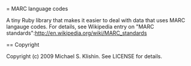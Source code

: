 = MARC language codes

A tiny Ruby library that makes it easier to deal with data that uses MARC langauge
codes. For details, see Wikipedia entry on "MARC standards":http://en.wikipedia.org/wiki/MARC_standards

== Copyright

Copyright (c) 2009 Michael S. Klishin. See LICENSE for details.
